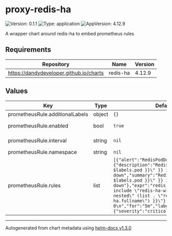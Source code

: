 # proxy-redis-ha

![Version: 0.1.1](https://img.shields.io/badge/Version-0.1.1-informational?style=flat-square) ![Type: application](https://img.shields.io/badge/Type-application-informational?style=flat-square) ![AppVersion: 4.12.9](https://img.shields.io/badge/AppVersion-4.12.9-informational?style=flat-square)

A wrapper chart around redis-ha to embed prometheus rules

## Requirements

| Repository | Name | Version |
|------------|------|---------|
| https://dandydeveloper.github.io/charts | redis-ha | 4.12.9 |

## Values

| Key | Type | Default | Description |
|-----|------|---------|-------------|
| prometheusRule.additionalLabels | object | `{}` | Additional labels to be set in metadata. |
| prometheusRule.enabled | bool | `true` | If true, creates a Prometheus Operator PrometheusRule. |
| prometheusRule.interval | string | `nil` | How often rules in the group are evaluated (falls back to `global.evaluation_interval` if not set). |
| prometheusRule.namespace | string | `nil` | Namespace which Prometheus is running in. |
| prometheusRule.rules | list | `[{"alert":"RedisPodDown","annotations":{"description":"Redis pod {{ \"{{ $labels.pod }}\" }} is down","summary":"Redis pod {{ \"{{ $labels.pod }}\" }} is down"},"expr":"redis_up{job=\"{{ include \"redis-ha-wrapper.call-nested\" (list . \"redis-ha\" \"redis-ha.fullname\") }}\"} == 0\n","for":"5m","labels":{"severity":"critical"}}]` | Rules spec template (see https://github.com/prometheus-operator/prometheus-operator/blob/master/Documentation/api.md#rule). |

----------------------------------------------
Autogenerated from chart metadata using [helm-docs v1.3.0](https://github.com/norwoodj/helm-docs/releases/v1.3.0)

